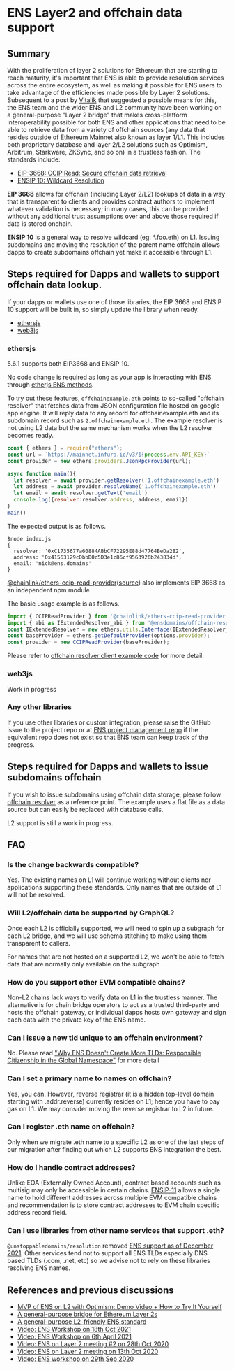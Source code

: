 # ENS Layer2 and offchain data support

## Summary

With the proliferation of layer 2 solutions for Ethereum that are starting to reach maturity, it's important that ENS is able to provide resolution services across the entire ecosystem, as well as making it possible for ENS users to take advantage of the efficiencies made possible by Layer 2 solutions. Subsequent to a post by [Vitalik](https://ethereum-magicians.org/t/a-general-purpose-l2-friendly-ens-standard/4591) that suggested a possible means for this, the ENS team and the wider ENS and L2 community have been working on a general-purpose "Layer 2 bridge" that makes cross-platform interoperability possible for both ENS and other applications that need to be able to retrieve data from a variety of offchain sources (any data that resides outside of Ethereum Mainnet also known as layer 1/L1. This includes both proprietary database and layer 2/L2 solutions such as Optimism, Arbitrum, Starkware, ZKSync, and so on) in a trustless fashion. The standards include:

* [EIP-3668: CCIP Read: Secure offchain data retrieval](https://eips.ethereum.org/EIPS/eip-3668)
* [ENSIP 10: Wildcard Resolution](/ens-improvement-proposals/ensip-10-wildcard-resolution/)

**EIP 3668** allows for offchain (including Layer 2/L2) lookups of data in a way that is transparent to clients and provides contract authors to implement whatever validation is necessary; in many cases, this can be provided without any additional trust assumptions over and above those required if data is stored onchain.

**ENSIP 10** is a general way to resolve wildcard (eg: \*.foo.eth) on L1. Issuing subdomains and moving the resolution of the parent name offchain allows dapps to create subdomains offchain yet make it accessible through L1.

## Steps required for Dapps and wallets to support offchain data lookup.

If your dapps or wallets use one of those libraries, the EIP 3668 and ENSIP 10 support will be built in, so simply update the library when ready.

* [ethersjs](https://github.com/ethers-io/ethers.js)
* [web3js](https://github.com/ethereum/web3.js)

### ethersjs

5.6.1 supports both EIP3668 and ENSIP 10.

No code change is required as long as your app is interacting with ENS through [etherjs ENS methods](https://docs.ethers.io/v5/api/providers/provider/#Provider--ens-methods).

To try out these features, `offchainexample.eth` points to so-called "offchain resolver" that fetches data from JSON configuration file hosted on google app engine. It will reply data to any record for offchainexample.eth and its subdomain record such as `2.offchainexample.eth`. The example resolver is not using L2 data but the same mechanism works when the L2 resolver becomes ready.

```js
const { ethers } = require("ethers");
const url = `https://mainnet.infura.io/v3/${process.env.API_KEY}`
const provider = new ethers.providers.JsonRpcProvider(url);

async function main(){
  let resolver = await provider.getResolver('1.offchainexample.eth')
  let address = await provider.resolveName('1.offchainexample.eth')
  let email = await resolver.getText('email')
  console.log({resolver:resolver.address, address, email})
}
main()
```

The expected output is as follows.

```
$node index.js
{
  resolver: '0xC1735677a60884ABbCF72295E88d47764BeDa282',
  address: '0x41563129cDbbD0c5D3e1c86cf9563926b243834d',
  email: 'nick@ens.domains'
}
```

[@chainlink/ethers-ccip-read-provider](@chainlink/ethers-ccip-read-provider/)([source](https://github.com/smartcontractkit/ccip-read/tree/rewrite/packages/ethers-ccip-read-provider)) also implements EIP 3668 as an independent npm module

The basic usage example is as follows.

```js
import { CCIPReadProvider } from '@chainlink/ethers-ccip-read-provider';
import { abi as IExtendedResolver_abi } from '@ensdomains/offchain-resolver-contracts/artifacts/contracts/IExtendedResolver.sol/IExtendedResolver.json';
const IExtendedResolver = new ethers.utils.Interface(IExtendedResolver_abi);
const baseProvider = ethers.getDefaultProvider(options.provider);
const provider = new CCIPReadProvider(baseProvider);
```

Please refer to [offchain resolver client example code](https://github.com/ensdomains/offchain-resolver/blob/main/packages/client/src/index.ts#L46) for more detail.

### web3js

Work in progress

### Any other libraries

If you use other libraries or custom integration, please raise the GitHub issue to the project repo or at [ENS project management repo](https://github.com/ensdomains/pm/issues) if the equivalent repo does not exist so that ENS team can keep track of the progress.

## Steps required for Dapps and wallets to issue subdomains offchain

If you wish to issue subdomains using offchain data storage, please follow [offchain resolver](https://github.com/ensdomains/offchain-resolver) as a reference point. The example uses a flat file as a data source but can easily be replaced with database calls.

L2 support is still a work in progress.

## FAQ

### Is the change backwards compatible?

Yes. The existing names on L1 will continue working without clients nor applications supporting these standards. Only names that are outside of L1 will not be resolved.

### Will L2/offchain data be supported by GraphQL?

Once each L2 is officially supported, we will need to spin up a subgraph for each L2 bridge, and we will use schema stitching to make using them transparent to callers.

For names that are not hosted on a supported L2, we won't be able to fetch data that are normally only available on the subgraph

### How do you support other EVM compatible chains?

Non-L2 chains lack ways to verify data on L1 in the trustless manner. The alternative is for chain bridge operators to act as a trusted third-party and hosts the offchain gateway, or individual dapps hosts own gateway and sign each data with the private key of the ENS name.

### Can I issue a new tld unique to an offchain environment?

No. Please read ["Why ENS Doesn't Create More TLDs: Responsible Citizenship in the Global Namespace"](https://medium.com/the-ethereum-name-service/why-ens-doesnt-create-more-tlds-responsible-citizenship-in-the-global-namespace-7e66658fe2b1) for more detail

### Can I set a primary name to names on offchain?

Yes, you can. However, reverse registrar (it is a hidden top-level domain starting with .addr.reverse) currently resides on L1; hence you have to pay gas on L1. We may consider moving the reverse registrar to L2 in future.

### Can I register .eth name on offchain?

Only when we migrate .eth name to a specific L2 as one of the last steps of our migration after finding out which L2 supports ENS integration the best.

### How do I handle contract addresses?

Unlike EOA (Externally Owned Account), contract based accounts such as multisig may only be accessible in certain chains. [ENSIP-11](ens-improvement-proposals/ensip-11-evmchain-address-resolution.md) allows a single name to hold different addresses across multiple EVM compatible chains and recommendation is to store contract addresses to EVM chain specific address record field.

### Can I use libraries from other name services that support .eth?

`@unstoppabledomains/resolution` removed [ENS support as of December 2021](https://github.com/unstoppabledomains/resolution/releases/tag/v7.0.0). Other services tend not to support all ENS TLDs especially DNS based TLDs (.com, .net, etc) so we advise not to rely on these libraries resolving ENS names.

## References and previous discussions

* [MVP of ENS on L2 with Optimism: Demo Video + How to Try It Yourself](https://medium.com/the-ethereum-name-service/mvp-of-ens-on-l2-with-optimism-demo-video-how-to-try-it-yourself-b44c390cbd67)
* [A general-purpose bridge for Ethereum Layer 2s](https://medium.com/the-ethereum-name-service/a-general-purpose-bridge-for-ethereum-layer-2s-e28810ec1d88)
* [A general-purpose L2-friendly ENS standard](https://ethereum-magicians.org/t/a-general-purpose-l2-friendly-ens-standard/4591)
* [Video: ENS Workshop on 18th Oct 2021](https://www.youtube.com/watch?v=L9N7U\_bNmOU)
* [Video: ENS Workshop on 6th April 2021](https://www.youtube.com/watch?v=9DdL7AQgXTM)
* [Video: ENS on Layer 2 meeting #2 on 28th Oct 2020](https://www.youtube.com/watch?v=QwEiAedSNYI)
* [Video: ENS on Layer 2 meeting on 13th Oct 2020](https://www.youtube.com/watch?v=vloI0VT8DXE)
* [Video: ENS workshop on 29th Sep 2020](https://www.youtube.com/watch?v=65z\_j4n8mTk\&t=2s)

